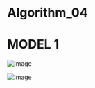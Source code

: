 # Algorithm_04
# MODEL 1
![image](https://user-images.githubusercontent.com/51478604/83430858-59054a00-a471-11ea-82be-9daac3c6a487.png)

![image](https://user-images.githubusercontent.com/51478604/83430491-b9e05280-a470-11ea-9bd7-394bbeec8780.png)
